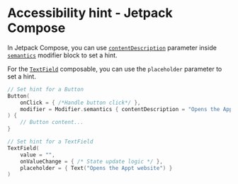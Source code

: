 # Accessibility hint - Jetpack Compose

In Jetpack Compose, you can use [`contentDescription`](https://developer.android.com/reference/kotlin/androidx/compose/ui/semantics/package-summary#(androidx.compose.ui.semantics.SemanticsPropertyReceiver).contentDescription()) parameter inside [`semantics`](https://developer.android.com/reference/kotlin/androidx/compose/ui/semantics/package-summary#(androidx.compose.ui.Modifier).semantics(kotlin.Boolean,kotlin.Function1)) modifier block to set a hint.

For the [`TextField`](https://developer.android.com/reference/kotlin/androidx/compose/material/package-summary#TextField(androidx.compose.ui.text.input.TextFieldValue,kotlin.Function1,androidx.compose.ui.Modifier,kotlin.Boolean,kotlin.Boolean,androidx.compose.ui.text.TextStyle,kotlin.Function0,kotlin.Function0,kotlin.Function0,kotlin.Function0,kotlin.Boolean,androidx.compose.ui.text.input.VisualTransformation,androidx.compose.foundation.text.KeyboardOptions,androidx.compose.foundation.text.KeyboardActions,kotlin.Boolean,kotlin.Int,kotlin.Int,androidx.compose.foundation.interaction.MutableInteractionSource,androidx.compose.ui.graphics.Shape,androidx.compose.material.TextFieldColors)) composable, you can use the `placeholder` parameter to set a hint.

```kotlin
// Set hint for a Button
Button(
    onClick = { /*Handle button click*/ },
    modifier = Modifier.semantics { contentDescription = "Opens the Appt website" }
) {
    // Button content...
}

// Set hint for a TextField
TextField(
    value = "",
    onValueChange = { /* State update logic */ },
    placeholder = { Text("Opens the Appt website") }
)
```
